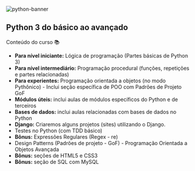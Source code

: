 ![python-banner](https://user-images.githubusercontent.com/83096774/160255650-d94cf2e3-9fa5-4a66-9488-ed67fcc06d2c.png)
## Python 3 do básico ao avançado

Conteúdo do curso :books:
<ul>
  <li><strong>Para nível iniciante:</strong> Lógica de programação (Partes básicas de Python 3)</li> 
    <li><strong>Para nível intermediário:</strong> Programação procedural (funções, repetições e partes relacionadas) </li>
    <li><strong>Para experientes:</strong> Programação orientada a objetos (no modo Pythônico) - Inclui seção específica de POO com Padrões de Projeto GoF</li>
    <li><strong>Módulos úteis:</strong> inclui aulas de módulos específicos do Python e de terceiros</li>
    <li><strong>Bases de dados:</strong> inclui aulas relacionadas com bases de dados no Python</li>
    <li><strong>Django:</strong> Criaremos alguns projetos (sites) utilizando o Django.</li>
    <li>Testes no Python (com TDD básico)</li>
    <li><strong>Bônus:</strong> Expressões Regulares (Regex - re)</li>
    <li>Design Patterns (Padrões de projeto - GoF) - Programação Orientada a Objetos Avançada</li>
    <li><strong>Bônus:</strong> seções de HTML5 e CSS3</li>
    <li><strong>Bônus:</strong> seção de SQL com MySQL</li>
</ul>


